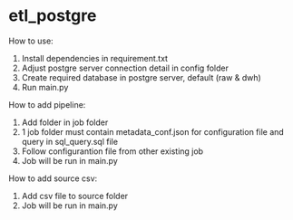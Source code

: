 # etl_postgre
How to use:
1. Install dependencies in requirement.txt
2. Adjust postgre server connection detail in config folder
3. Create required database in postgre server, default (raw & dwh)
4. Run main.py

How to add pipeline:
1. Add folder in job folder
2. 1 job folder must contain metadata_conf.json for configuration file and query in sql_query.sql file
3. Follow configurantion file from other existing job
4. Job will be run in main.py

How to add source csv:
1. Add csv file to source folder
2. Job will be run in main.py
